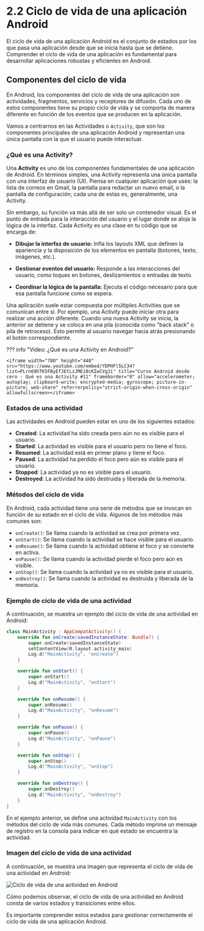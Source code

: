 # **2.2 Ciclo de vida de una aplicación Android**

El ciclo de vida de una aplicación Android es el conjunto de estados por los que pasa una aplicación desde que se inicia hasta que se detiene. Comprender el ciclo de vida de una aplicación es fundamental para desarrollar aplicaciones robustas y eficientes en Android. 

## **Componentes del ciclo de vida**

En Android, los componentes del ciclo de vida de una aplicación son actividades, fragmentos, servicios y receptores de difusión. Cada uno de estos componentes tiene su propio ciclo de vida y se comporta de manera diferente en función de los eventos que se producen en la aplicación.

Vamos a centrarnos en las Actividades o `Activity`, que son los componentes principales de una aplicación Android y representan una única pantalla con la que el usuario puede interactuar. 

### ¿Qué es una Activity?

Una **Activity** es uno de los componentes fundamentales de una aplicación de Android. En términos simples, una Activity representa una única pantalla con una interfaz de usuario (UI). Piensa en cualquier aplicación que uses: la lista de correos en Gmail, la pantalla para redactar un nuevo email, o la pantalla de configuración; cada una de estas es, generalmente, una Activity.

Sin embargo, su función va más allá de ser solo un contenedor visual. Es el punto de entrada para la interacción del usuario y el lugar donde se aloja la lógica de la interfaz. Cada Activity es una clase en tu código que se encarga de:

-   **Dibujar la interfaz de usuario:** Infla los layouts XML que definen la apariencia y la disposición de los elementos en pantalla (botones, texto, imágenes, etc.).

-   **Gestionar eventos del usuario:** Responde a las interacciones del usuario, como toques en botones, deslizamientos o entradas de texto.

-   **Coordinar la lógica de la pantalla:** Ejecuta el código necesario para que esa pantalla funcione como se espera.

Una aplicación suele estar compuesta por múltiples Activities que se comunican entre sí. Por ejemplo, una Activity puede iniciar otra para realizar una acción diferente. Cuando una nueva Activity se inicia, la anterior se detiene y se coloca en una pila (conocida como "back stack" o pila de retroceso). Esto permite al usuario navegar hacia atrás presionando el botón correspondiente. 

??? info "Video: ¿Qué es una Activity en Android?"

    <iframe width="780" height="440" src="https://www.youtube.com/embed/YDPHFl5LC34?list=PLrn69hTK5FByEfJEtLzJMEi0cKIwCVgJi" title="Curso Android desde cero - Qué es una Activity #11" frameborder="0" allow="accelerometer; autoplay; clipboard-write; encrypted-media; gyroscope; picture-in-picture; web-share" referrerpolicy="strict-origin-when-cross-origin" allowfullscreen></iframe>

### Estados de una actividad

Las actividades en Android pueden estar en uno de los siguientes estados:

- **Created**: La actividad ha sido creada pero aún no es visible para el usuario.
- **Started**: La actividad es visible para el usuario pero no tiene el foco.
- **Resumed**: La actividad está en primer plano y tiene el foco.
- **Paused**: La actividad ha perdido el foco pero aún es visible para el usuario.
- **Stopped**: La actividad ya no es visible para el usuario.
- **Destroyed**: La actividad ha sido destruida y liberada de la memoria.

### Métodos del ciclo de vida

En Android, cada actividad tiene una serie de métodos que se invocan en función de su estado en el ciclo de vida. Algunos de los métodos más comunes son:

- `onCreate()`: Se llama cuando la actividad se crea por primera vez.
- `onStart()`: Se llama cuando la actividad se hace visible para el usuario.
- `onResume()`: Se llama cuando la actividad obtiene el foco y se convierte en activa.
- `onPause()`: Se llama cuando la actividad pierde el foco pero aún es visible.
- `onStop()`: Se llama cuando la actividad ya no es visible para el usuario.
- `onDestroy()`: Se llama cuando la actividad es destruida y liberada de la memoria.

### Ejemplo de ciclo de vida de una actividad

A continuación, se muestra un ejemplo del ciclo de vida de una actividad en Android:

```kotlin
class MainActivity : AppCompatActivity() {
    override fun onCreate(savedInstanceState: Bundle?) {
        super.onCreate(savedInstanceState)
        setContentView(R.layout.activity_main)
        Log.d("MainActivity", "onCreate")
    }

    override fun onStart() {
        super.onStart()
        Log.d("MainActivity", "onStart")
    }

    override fun onResume() {
        super.onResume()
        Log.d("MainActivity", "onResume")
    }

    override fun onPause() {
        super.onPause()
        Log.d("MainActivity", "onPause")
    }

    override fun onStop() {
        super.onStop()
        Log.d("MainActivity", "onStop")
    }

    override fun onDestroy() {
        super.onDestroy()
        Log.d("MainActivity", "onDestroy")
    }
}
```

En el ejemplo anterior, se define una actividad `MainActivity` con los métodos del ciclo de vida más comunes. Cada método imprime un mensaje de registro en la consola para indicar en qué estado se encuentra la actividad.

### Imagen del ciclo de vida de una actividad

A continuación, se muestra una imagen que representa el ciclo de vida de una actividad en Android:

![Ciclo de vida de una actividad en Android](https://developer.android.com/guide/components/images/activity_lifecycle.png?hl=es-419)

Cómo podemos observar, el ciclo de vida de una actividad en Android consta de varios estados y transiciones entre ellos. 

Es importante comprender estos estados para gestionar correctamente el ciclo de vida de una aplicación Android.

<!-- ## Sobre el contexto o `Context`

El contexto o `Context` es un objeto que proporciona información sobre el entorno en el que se ejecuta una aplicación Android. 

El contexto se utiliza para acceder a recursos de la aplicación, iniciar actividades, crear servicios y mucho más.

En Android, el contexto se puede obtener a través de la clase `Context` o de una subclase de `Context`, como `Activity` o `Service`.

### Obtener el contexto en Android

En Android, puedes obtener el contexto de varias formas, dependiendo de la clase en la que te encuentres. Algunas de las formas más comunes de obtener el contexto son:

- `this`: En una actividad, puedes utilizar `this` para hacer referencia al contexto de la actividad.
- `getApplicationContext()`: En una actividad o un servicio, puedes utilizar `getApplicationContext()` para obtener el contexto de la aplicación.
- `getContext()`: En una vista, puedes utilizar `getContext()` para obtener el contexto de la vista.

!!! tip "Contexto en Compose"
    Para obtener el contexto en un entorno de Compose, puedes utilizar el modificador `LocalContext.current`.

## Usos comunes del contexto

Algunos de los usos comunes del contexto en Android son:

- Acceder a recursos de la aplicación, como cadenas, imágenes y estilos.
- Iniciar actividades y servicios.
- Crear notificaciones y alarmas.
- Acceder a la base de datos de la aplicación.

El contexto es fundamental para el desarrollo de aplicaciones Android y te permite interactuar con el sistema operativo y los servicios de la plataforma.

## Toasts en Android

Los toasts son mensajes breves que se muestran en la pantalla durante un corto período de tiempo. En Android, puedes utilizar la clase `Toast` para mostrar toasts en tu aplicación.

A continuación, se muestra un ejemplo de cómo mostrar un toast en Android:

```kotlin
Toast.makeText(this, "Hola, mundo!", Toast.LENGTH_SHORT).show()
```

En el ejemplo anterior, se utiliza `Toast.makeText()` para crear un toast con el mensaje "Hola, mundo!" y `Toast.LENGTH_SHORT` para especificar la duración del toast.

Los toasts son útiles para mostrar mensajes informativos o de confirmación al usuario de forma rápida y sencilla.

## Snackbar en Android

Los snackbar son mensajes breves que se muestran en la parte inferior de la pantalla y permiten al usuario realizar una acción o deshacer una acción.

En Android, puedes utilizar la clase `Snackbar` de la biblioteca de diseño de materiales para mostrar snackbar en tu aplicación.

A continuación, se muestra un ejemplo de cómo mostrar un snackbar en Android:

```kotlin
Snackbar.make(view, "Mensaje de snackbar", Snackbar.LENGTH_SHORT)
    .setAction("Deshacer") {
        // Acción al deshacer
    }
    .show()
```

En el ejemplo anterior, se utiliza `Snackbar.make()` para crear un snackbar con el mensaje "Mensaje de snackbar" y `Snackbar.LENGTH_SHORT` para especificar la duración del snackbar. Se utiliza `setAction()` para añadir un botón de deshacer al snackbar y `show()` para mostrar el snackbar en la pantalla.

Los snackbar son útiles para mostrar mensajes informativos o de confirmación al usuario y permitirle realizar acciones adicionales.

## Diálogos en Android

Los diálogos son ventanas emergentes que se utilizan para mostrar información, solicitar confirmación al usuario o realizar una acción.

En Android, puedes utilizar la clase `AlertDialog` para crear diálogos en tu aplicación.

A continuación, se muestra un ejemplo de cómo mostrar un diálogo en Android:

```kotlin
val builder = AlertDialog.Builder(this)
builder.setTitle("Título del diálogo")
builder.setMessage("Mensaje del diálogo")
builder.setPositiveButton("Aceptar") { dialog, which ->
    // Acción al hacer clic en Aceptar
}
builder.setNegativeButton("Cancelar") { dialog, which ->
    // Acción al hacer clic en Cancelar
}
builder.show()
```

En compose, puedes utilizar el componente `AlertDialog` para crear diálogos de forma declarativa.

Los diálogos son útiles para interactuar con el usuario y solicitar su entrada o confirmación de forma clara y concisa.
 -->
